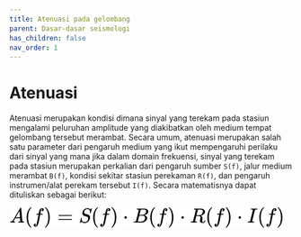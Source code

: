 ```yaml
---
title: Atenuasi pada gelombang
parent: Dasar-dasar seismologi
has_children: false
nav_order: 1
---
```


# Atenuasi
Atenuasi merupakan kondisi dimana sinyal yang terekam pada stasiun mengalami peluruhan amplitude yang diakibatkan oleh medium tempat gelombang tersebut merambat. Secara umum, atenuasi merupakan salah satu parameter dari pengaruh medium yang ikut mempengaruhi perilaku dari sinyal yang mana jika dalam domain frekuensi, sinyal yang terekam pada stasiun merupakan perkalian dari pengaruh sumber `S(f)`, jalur medium merambat `B(f)`, kondisi sekitar stasiun perekaman `R(f)`, dan pengaruh instrumen/alat perekam tersebut `I(f)`. Secara matematisnya dapat dituliskan sebagai berikut:

![persamaan sinyal dalam domain frekuensi](../assets/images/atenuasi-1.svg)
